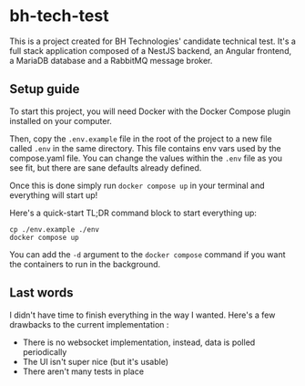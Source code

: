 # bh-tech-test

This is a project created for BH Technologies' candidate technical test.
It's a full stack application composed of a NestJS backend, an Angular frontend,
a MariaDB database and a RabbitMQ message broker.

## Setup guide

To start this project, you will need Docker with the Docker Compose plugin
installed on your computer.

Then, copy the `.env.example` file in the root of the project
to a new file called `.env` in the same directory. This file contains env vars used by
the compose.yaml file. You can change the values within the `.env` file as you see fit,
but there are sane defaults already defined.

Once this is done simply run `docker compose up` in your terminal and everything will
start up!

Here's a quick-start TL;DR command block to start everything up:
```
cp ./env.example ./env
docker compose up
```
You can add the `-d` argument to the `docker compose` command if you want the
containers to run in the background.

## Last words

I didn't have time to finish everything in the way I wanted. Here's a few drawbacks to the current implementation :
- There is no websocket implementation, instead, data is polled periodically
- The UI isn't super nice (but it's usable)
- There aren't many tests in place